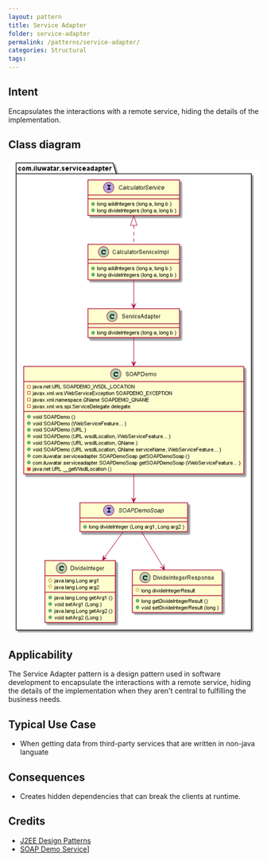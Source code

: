 ```yaml
---
layout: pattern
title: Service Adapter
folder: service-adapter
permalink: /patterns/service-adapter/
categories: Structural
tags:
---
```


## Intent
Encapsulates the interactions with a remote service, hiding the details of the implementation.

## Class diagram
![alt text](./etc/service-adapter.png "Service Adapter")

## Applicability
The Service Adapter pattern is a design pattern used in software development to encapsulate the interactions with a remote service, hiding the details of the implementation when they aren't central to fulfilling the business needs.

## Typical Use Case

* When getting data from third-party services that are written in non-java languate

## Consequences
* Creates hidden dependencies that can break the clients at runtime.

## Credits

* [J2EE Design Patterns](https://www.amazon.com/gp/product/0596004273/ref=as_li_tl?ie=UTF8&camp=1789&creative=9325&creativeASIN=0596004273&linkCode=as2&tag=javadesignpat-20&linkId=48d37c67fb3d845b802fa9b619ad8f31)
* [SOAP Demo Service](https://www.crcind.com/csp/samples/SOAP.Demo.cls)]